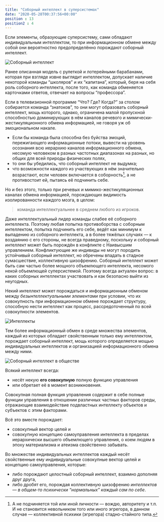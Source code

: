 ```yaml
---
title: "Соборный интеллект в суперсистемах"
date: "2020-05-28T00:37:56+00:00"
position : 13
position2 : 4
---
```


Если элементы, образующие суперсистему, сами обладают индивидуальным интеллектом, то при информационном обмене между собой они вероятностно предопределённо порождают соборный интеллект. 

![Соборный интеллект](218.png) 

Ранее описанная модель с рулеткой и лотерейными барабанами, которая при взгляде извне выглядит интеллектом, допускает наличие некоторой команды “школяров” и их “капитана”, который, беря на себя роль соборного интеллекта, после того, как команда обменяется карточками ответов, отвечает на вопросы “профессора”.

Если в телевизионной программе “Что? Где? Когда?” за столом собирается команда “знатоков”, то они могут образовать соборный интеллект, мощь которого, однако, ограничена малой пропускной способностью доминирующих в нём каналов речевого и мимически-жестикуляционного обмена информацией, не говоря уж об эмоциональном накале. 

- Если бы команда была способна без буйства эмоций, пережигающего информационные потоки, вывести на уровень осознания всю иерархию каналов информационного обмена, несомую человеком в разных частотных диапазонах на разных, но общих для всей природы физических полях, 
- то они бы убедились, что соборный интеллект не выдумка; 
- что возможности каждого из участвующих в нём значительно возрастают, если человек включается в соборность[^1], а не противостоит ей, пытаясь её подчинить себе. 

Но и без этого, только при речевых и мимико-жестикуляционных каналах обмена информацией, порождающих видимость изолированности каждого мозга, в целом:
>команда интеллектуальнее в среднем любого из игроков.

[^1]: А не подчиняется той или иной личности — вождю, авторитету и т.п. И не становится невольником того или иного эгрегора, в данном случае — коллективной психики (эгрегора) стадно-стайного типа.

Даже интеллектуальный лидер команды слабее её соборного интеллекта. Поэтому любая попытка противоборства с соборным интеллектом, попытка подчинить его себе, ведёт как минимум к выпадению из соборного интеллекта, а в более тяжёлых случаях — к воздаянию с его стороны, не всегда праведному, поскольку и соборный интеллект может быть порождён в конфликте с Наивысшим управлением. Конфликтующие же индивиды не могут породить устойчивый соборный интеллект, но обречены впадать в стадное сумасшествие, коллективную шизофрению. Соборный интеллект может быть сам частью более мощного объемлющего интеллекта, несомого некой объемлющей суперсистемой. Поэтому всегда актуален вопрос: в каких соборных интеллектах участвовать и как безопасно выйти из неугодных.

Некий интеллект может порождаться и информационным обменом между *безынтеллектуальными элементами* при условии, что их совокупность при информационном обмене порождает структуру, способную нести интеллект как процесс, рассредоточенный по всей совокупности элементов. 

![Интеллекты](219.jpg)

Тем более информационный обмен в среде множества элементов, каждый из которых обладает свойственным только ему интеллектом, порождает соборный интеллект, мощь которого определяется мощью индивидуальных интеллектов и организацией информационного обмена между ними.

![Соборный интеллект в обществе](220.png)

Всякий интеллект всегда: 
- несёт некую **его совокупную** полную функцию управления 
- или обретает её в момент возникновения. 

Совокупная полная функция управления содержит в себе полные функции управления в отношении различных частных факторов среды, отражающие взаимодействие подвластных интеллекту объектов и субъектов с этим факторами. 

Всё это вместе порождает:
- совокупный вектор целей и 
- совокупную концепцию самоуправления интеллекта в пределах иерархически высшего объемлющего управления, о коем людям в эпоху материализма и атеизма свойственно забывать.

Во множестве индивидуальных интеллектов каждый несёт свойственные ему индивидуальные совокупные вектор целей и концепцию самоуправления, которые:
- либо порождают целостный соборный интеллект, взаимно дополняя друг друга, 
- либо дробят его, порождая коллективную шизофрению *интеллектов — в общем-то психически “нормальных” каждый сам по себе*.
